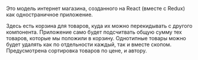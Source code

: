 Это модель интернет магазина, созданного на React (вместе с Redux) как одностраничное приложение.

Здесь есть корзина для товаров, куда их можно перекидывать с другого компонента. Приложение само будет подсчитвать общую сумму тех товаров, которые мы положили в корзину. Однотипные товары можно будет удалять как по отдельности каждый, так и вместе скопом. Предусмотрена сортировка товаров по цене, и автору. 
